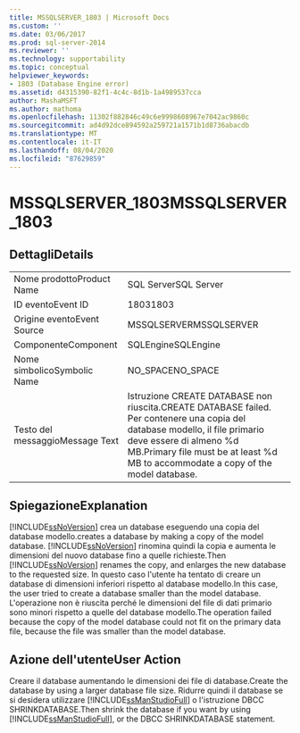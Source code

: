 ```yaml
---
title: MSSQLSERVER_1803 | Microsoft Docs
ms.custom: ''
ms.date: 03/06/2017
ms.prod: sql-server-2014
ms.reviewer: ''
ms.technology: supportability
ms.topic: conceptual
helpviewer_keywords:
- 1803 (Database Engine error)
ms.assetid: d4315390-82f1-4c4c-8d1b-1a4989537cca
author: MashaMSFT
ms.author: mathoma
ms.openlocfilehash: 11302f882846c49c6e9998608967e7042ac9860c
ms.sourcegitcommit: ad4d92dce894592a259721a1571b1d8736abacdb
ms.translationtype: MT
ms.contentlocale: it-IT
ms.lasthandoff: 08/04/2020
ms.locfileid: "87629859"
---
```

# <a name="mssqlserver_1803"></a><span data-ttu-id="12837-102">MSSQLSERVER_1803</span><span class="sxs-lookup"><span data-stu-id="12837-102">MSSQLSERVER_1803</span></span>
    
## <a name="details"></a><span data-ttu-id="12837-103">Dettagli</span><span class="sxs-lookup"><span data-stu-id="12837-103">Details</span></span>  
  
|||  
|-|-|  
|<span data-ttu-id="12837-104">Nome prodotto</span><span class="sxs-lookup"><span data-stu-id="12837-104">Product Name</span></span>|<span data-ttu-id="12837-105">SQL Server</span><span class="sxs-lookup"><span data-stu-id="12837-105">SQL Server</span></span>|  
|<span data-ttu-id="12837-106">ID evento</span><span class="sxs-lookup"><span data-stu-id="12837-106">Event ID</span></span>|<span data-ttu-id="12837-107">1803</span><span class="sxs-lookup"><span data-stu-id="12837-107">1803</span></span>|  
|<span data-ttu-id="12837-108">Origine evento</span><span class="sxs-lookup"><span data-stu-id="12837-108">Event Source</span></span>|<span data-ttu-id="12837-109">MSSQLSERVER</span><span class="sxs-lookup"><span data-stu-id="12837-109">MSSQLSERVER</span></span>|  
|<span data-ttu-id="12837-110">Componente</span><span class="sxs-lookup"><span data-stu-id="12837-110">Component</span></span>|<span data-ttu-id="12837-111">SQLEngine</span><span class="sxs-lookup"><span data-stu-id="12837-111">SQLEngine</span></span>|  
|<span data-ttu-id="12837-112">Nome simbolico</span><span class="sxs-lookup"><span data-stu-id="12837-112">Symbolic Name</span></span>|<span data-ttu-id="12837-113">NO_SPACE</span><span class="sxs-lookup"><span data-stu-id="12837-113">NO_SPACE</span></span>|  
|<span data-ttu-id="12837-114">Testo del messaggio</span><span class="sxs-lookup"><span data-stu-id="12837-114">Message Text</span></span>|<span data-ttu-id="12837-115">Istruzione CREATE DATABASE non riuscita.</span><span class="sxs-lookup"><span data-stu-id="12837-115">CREATE DATABASE failed.</span></span> <span data-ttu-id="12837-116">Per contenere una copia del database modello, il file primario deve essere di almeno %d MB.</span><span class="sxs-lookup"><span data-stu-id="12837-116">Primary file must be at least %d MB to accommodate a copy of the model database.</span></span>|  
  
## <a name="explanation"></a><span data-ttu-id="12837-117">Spiegazione</span><span class="sxs-lookup"><span data-stu-id="12837-117">Explanation</span></span>  
 [!INCLUDE[ssNoVersion](../../includes/ssnoversion-md.md)] <span data-ttu-id="12837-118">crea un database eseguendo una copia del database modello.</span><span class="sxs-lookup"><span data-stu-id="12837-118">creates a database by making a copy of the model database.</span></span> <span data-ttu-id="12837-119">[!INCLUDE[ssNoVersion](../../includes/ssnoversion-md.md)] rinomina quindi la copia e aumenta le dimensioni del nuovo database fino a quelle richieste.</span><span class="sxs-lookup"><span data-stu-id="12837-119">Then [!INCLUDE[ssNoVersion](../../includes/ssnoversion-md.md)] renames the copy, and enlarges the new database to the requested size.</span></span> <span data-ttu-id="12837-120">In questo caso l'utente ha tentato di creare un database di dimensioni inferiori rispetto al database modello.</span><span class="sxs-lookup"><span data-stu-id="12837-120">In this case, the user tried to create a database smaller than the model database.</span></span> <span data-ttu-id="12837-121">L'operazione non è riuscita perché le dimensioni del file di dati primario sono minori rispetto a quelle del database modello.</span><span class="sxs-lookup"><span data-stu-id="12837-121">The operation failed because the copy of the model database could not fit on the primary data file, because the file was smaller than the model database.</span></span>  
  
## <a name="user-action"></a><span data-ttu-id="12837-122">Azione dell'utente</span><span class="sxs-lookup"><span data-stu-id="12837-122">User Action</span></span>  
 <span data-ttu-id="12837-123">Creare il database aumentando le dimensioni dei file di database.</span><span class="sxs-lookup"><span data-stu-id="12837-123">Create the database by using a larger database file size.</span></span> <span data-ttu-id="12837-124">Ridurre quindi il database se si desidera utilizzare [!INCLUDE[ssManStudioFull](../../includes/ssmanstudiofull-md.md)] o l'istruzione DBCC SHRINKDATABASE.</span><span class="sxs-lookup"><span data-stu-id="12837-124">Then shrink the database if you want by using [!INCLUDE[ssManStudioFull](../../includes/ssmanstudiofull-md.md)], or the DBCC SHRINKDATABASE statement.</span></span>  
  
  
